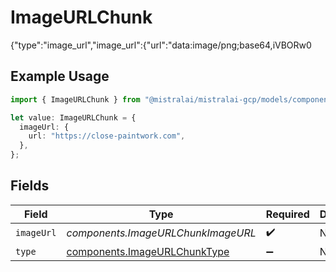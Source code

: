 # ImageURLChunk

{"type":"image_url","image_url":{"url":"data:image/png;base64,iVBORw0

## Example Usage

```typescript
import { ImageURLChunk } from "@mistralai/mistralai-gcp/models/components";

let value: ImageURLChunk = {
  imageUrl: {
    url: "https://close-paintwork.com",
  },
};
```

## Fields

| Field                                                                        | Type                                                                         | Required                                                                     | Description                                                                  |
| ---------------------------------------------------------------------------- | ---------------------------------------------------------------------------- | ---------------------------------------------------------------------------- | ---------------------------------------------------------------------------- |
| `imageUrl`                                                                   | *components.ImageURLChunkImageURL*                                           | :heavy_check_mark:                                                           | N/A                                                                          |
| `type`                                                                       | [components.ImageURLChunkType](../../models/components/imageurlchunktype.md) | :heavy_minus_sign:                                                           | N/A                                                                          |